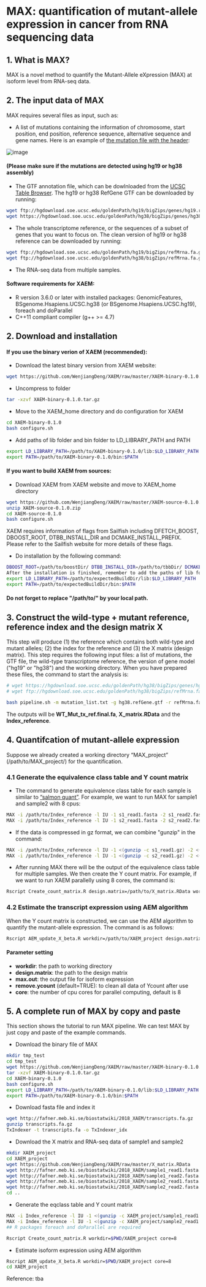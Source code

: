 # MAX: quantification of mutant-allele expression in cancer from RNA sequencing data

## 1. What is MAX?
MAX is a novel method to quantify the Mutant-Allele eXpression (MAX) at isoform level from RNA-seq data. 

## 2. The input data of MAX
MAX requires several files as input, such as:
- A list of mutations containing the information of chromosome, start position, end position, reference sequence, alternative sequence and gene names. Here is an example of [the mutation file with the header](https://github.com/WenjiangDeng/MAX/blob/main/mutation_list.txt): 

![image](https://user-images.githubusercontent.com/40486459/110524071-36484600-8113-11eb-9d86-6369007b391c.png)


#### (Please make sure if the mutations are detected using hg19 or hg38 assembly)

- The GTF annotation file, which can be dowlnloaded from the [UCSC Table Browser](https://genome.ucsc.edu/cgi-bin/hgTables). The hg19 or hg38 RefGene GTF can be downloaded by running:
```sh
wget ftp://hgdownload.soe.ucsc.edu/goldenPath/hg19/bigZips/genes/hg19.refGene.gtf.gz # hg19
wget https://hgdownload.soe.ucsc.edu/goldenPath/hg38/bigZips/genes/hg38.refGene.gtf.gz #hg38
```
- The whole transcriptome reference, or the sequences of a subset of genes that you want to focus on. The clean version of hg19 or hg38 reference can be downloaded by running:
```sh
wget ftp://hgdownload.soe.ucsc.edu/goldenPath/hg19/bigZips/refMrna.fa.gz # hg19
wget ftp://hgdownload.soe.ucsc.edu/goldenPath/hg38/bigZips/refMrna.fa.gz #hg38
```
- The RNA-seq data from multiple samples.
#### Software requirements for XAEM:
- R version 3.6.0 or later with installed packages: GenomicFeatures, BSgenome.Hsapiens.UCSC.hg38 (or BSgenome.Hsapiens.UCSC.hg19), foreach and doParallel
- C++11 compliant compiler (g++ >= 4.7)
## 2. Download and installation
#### If you use the binary verion of XAEM (recommended):

- Download the latest binary version from XAEM website:
```sh
wget https://github.com/WenjiangDeng/XAEM/raw/master/XAEM-binary-0.1.0.tar.gz
```
- Uncompress to folder
```sh
tar -xzvf XAEM-binary-0.1.0.tar.gz
```
- Move to the XAEM_home directory and do configuration for XAEM
```sh
cd XAEM-binary-0.1.0
bash configure.sh
```
- Add paths of lib folder and bin folder to LD_LIBRARY_PATH and PATH
```sh
export LD_LIBRARY_PATH=/path/to/XAEM-binary-0.1.0/lib:$LD_LIBRARY_PATH
export PATH=/path/to/XAEM-binary-0.1.0/bin:$PATH
```
#### If you want to build XAEM from sources:

- Download XAEM from XAEM website and move to XAEM_home directory
```sh
wget https://github.com/WenjiangDeng/XAEM/raw/master/XAEM-source-0.1.0.zip
unzip XAEM-source-0.1.0.zip
cd XAEM-source-0.1.0
bash configure.sh
```
XAEM requires information of flags from Sailfish including DFETCH_BOOST, DBOOST_ROOT, DTBB_INSTALL_DIR and DCMAKE_INSTALL_PREFIX. Please refer to the Sailfish website for more details of these flags.
- Do installation by the following command:
```sh
DBOOST_ROOT=/path/to/boostDir/ DTBB_INSTALL_DIR=/path/to/tbbDir/ DCMAKE_INSTALL_PREFIX=/path/to/expectedBuildDir bash install.sh
After the installation is finished, remember to add the paths of lib folder and bin folder to LD_LIBRARY_PATH and PATH
export LD_LIBRARY_PATH=/path/to/expectedBuildDir/lib:$LD_LIBRARY_PATH
export PATH=/path/to/expectedBuildDir/bin:$PATH
```
#### Do not forget to replace "/path/to/" by your local path.
## 3. Construct the wild-type + mutant reference, reference index and the design matrix X

This step will produce (1) the reference which contains both wild-type and mutant alleles; (2) the index for the reference and (3) the X matrix (design matrix). This step requires the following input files: a list of mutations, the GTF file, the wild-type transcriptome reference, the version of gene model ("hg19" or "hg38") and the working directory. When you have prepared these files, the command to start the analysis is:

```sh
# wget https://hgdownload.soe.ucsc.edu/goldenPath/hg38/bigZips/genes/hg38.refGene.gtf.gz 
# wget ftp://hgdownload.soe.ucsc.edu/goldenPath/hg38/bigZips/refMrna.fa.gz

bash pipeline.sh -m mutation_list.txt -g hg38.refGene.gtf -r refMrna.fa -v hg38 -d /path/to/directory

```
The outputs will be **WT_Mut_tx_ref.final.fa**, **X_matrix.RData** and the **Index_reference**.
## 4. Quantifcation of mutant-allele expression
Suppose we already created a working directory “MAX_project” (/path/to/MAX_project/) for the quantification.
### 4.1 Generate the equivalence class table and Y count matrix
- The command to generate equivalence class table for each sample is similar to [“salmon quant”](https://salmon.readthedocs.io/en/latest/salmon.html#using-salmon). For example, we want to run MAX for sample1 and sample2 with 8 cpus:
```sh
MAX -i /path/to/Index_reference -l IU -1 s1_read1.fasta -2 s1_read2.fasta -p 8 -o /path/to/MAX_project/sample1 -w 100000000
MAX -i /path/to/Index_reference -l IU -1 s2_read1.fasta -2 s2_read2.fasta -p 8 -o /path/to/MAX_project/sample2 -w 100000000
```
- If the data is compressed in gz format, we can combine "gunzip" in the command:
```sh
MAX -i /path/to/Index_reference -l IU -1 <(gunzip -c s1_read1.gz) -2 <(gunzip -c s1_read2.gz) -p 8 -o /path/to/MAX_project/sample1 -w 100000000
MAX -i /path/to/Index_reference -l IU -1 <(gunzip -c s2_read1.gz) -2 <(gunzip -c s2_read2.gz) -p 8 -o /path/to/MAX_project/sample2 -w 100000000
```
- After running MAX there will be the output of the equivalence class table for multiple samples. We then create the Y count matrix. For example, if we want to run XAEM parallelly using 8 cores, the command is:

```sh
Rscript Create_count_matrix.R design.matrix=/path/to/X_matrix.RData workdir=/path/to/XAEM_project core=8
```
### 4.2 Estimate the transcript expression using AEM algorithm
When the Y count matrix is constructed, we can use the AEM algorithm to quantify the mutant-allele expression. The command is as follows:

```sh
Rscript AEM_update_X_beta.R workdir=/path/to/XAEM_project design.matrix=/path/to/X_matrix.RData max.out=/path/to/mutant_expression.RData remove.ycount=TRUE core=8
```
#### Parameter setting
- **workdir**: the path to working directory
- **design.matrix**: the path to the design matrix
- **max.out**: the output file for isoform expression
- **remove.ycount** (default=TRUE): to clean all data of Ycount after use
- **core**: the number of cpu cores for parallel computing, default is 8
## 5. A complete run of MAX by copy and paste
This section shows the tutorial to run MAX pipeline. We can test MAX by just copy and paste of the example commands.

- Download the binary file of MAX
```sh
mkdir tmp_test
cd tmp_test
wget https://github.com/WenjiangDeng/XAEM/raw/master/XAEM-binary-0.1.0.tar.gz
tar -xzvf XAEM-binary-0.1.0.tar.gz
cd XAEM-binary-0.1.0
bash configure.sh
export LD_LIBRARY_PATH=/path/to/XAEM-binary-0.1.0/lib:$LD_LIBRARY_PATH
export PATH=/path/to/XAEM-binary-0.1.0/bin:$PATH
```
- Download fasta file and index it
```sh
wget http://fafner.meb.ki.se/biostatwiki/2018_XAEM/transcripts.fa.gz
gunzip transcripts.fa.gz
TxIndexer -t transcripts.fa -o TxIndexer_idx
```
- Download the X matrix and RNA-seq data of sample1 and sample2
```sh
mkdir XAEM_project
cd XAEM_project
wget https://github.com/WenjiangDeng/XAEM/raw/master/X_matrix.RData
wget http://fafner.meb.ki.se/biostatwiki/2018_XAEM/sample1_read1.fasta.gz
wget http://fafner.meb.ki.se/biostatwiki/2018_XAEM/sample1_read2.fasta.gz
wget http://fafner.meb.ki.se/biostatwiki/2018_XAEM/sample2_read1.fasta.gz
wget http://fafner.meb.ki.se/biostatwiki/2018_XAEM/sample2_read2.fasta.gz
cd ..
```
- Generate the eqclass table and Y count matrix
```sh
MAX -i Index_reference -l IU -1 <(gunzip -c XAEM_project/sample1_read1.fasta.gz) -2 <(gunzip -c XAEM_project/sample1_read2.fasta.gz) -p 4 -o XAEM_project/eqc_sample1
MAX -i Index_reference -l IU -1 <(gunzip -c XAEM_project/sample2_read1.fasta.gz) -2 <(gunzip -c XAEM_project/sample2_read2.fasta.gz) -p 4 -o XAEM_project/eqc_sample2
## R packages foreach and doParallel are required

Rscript Create_count_matrix.R workdir=$PWD/XAEM_project core=8
```
- Estimate isoform expression using AEM algorithm
```sh
Rscript AEM_update_X_beta.R workdir=$PWD/XAEM_project core=8
cd XAEM_project
```
Reference: tba
